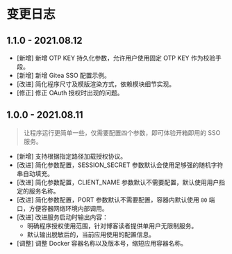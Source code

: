 # 变更日志

## 1.1.0 - 2021.08.12

- [新增] 新增 OTP KEY 持久化参数，允许用户使用固定 OTP KEY 作为校验手段。
- [新增] 新增 Gitea SSO 配置示例。
- [改进] 简化程序尺寸及模版渲染方式，依赖模块细节实现。
- [修正] 修正 OAuth 授权时出现的问题。

## 1.0.0 - 2021.08.11

> 让程序运行更简单一些，仅需要配置四个参数，即可体验开箱即用的 SSO 服务。

- [新增] 支持根据指定路径加载授权协议。
- [改进] 简化参数配置，SESSION_SECRET 参数默认会使用足够强的随机字符串自动填充。
- [改进] 简化参数配置，CLIENT_NAME 参数默认不需要配置，默认使用用户指定的服务名称。
- [改进] 简化参数配置，PORT 参数默认不需要配置，容器内默认使用 `80` 端口，方便容器网络环境内部调用。
- [改进] 改进服务启动时输出内容：
  - 明确程序授权使用范围，针对博客读者提供单用户无限制服务。
  - 默认输出脱敏后的，当前应用使用的配置信息。
- [调整] 调整 Docker 容器名称以及版本号，缩短应用容器名称。
